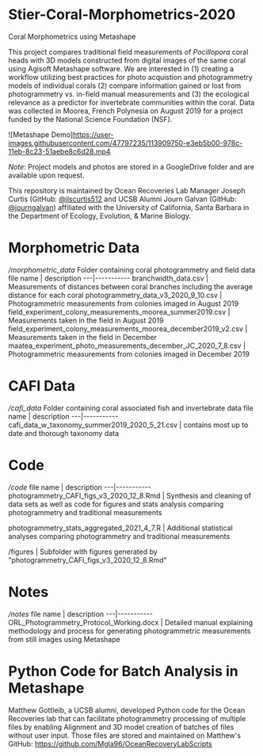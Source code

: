 # Stier-Coral-Morphometrics-2020
Coral Morphometrics using Metashape

This project compares traditional field measurements of *Pocillopora* coral heads with 3D models constructed from digital images of the same coral using Agisoft Metashape software. We are interested in (1) creating a workflow utilizing best practices for photo acquistion and photogrammetry models of individual corals (2) compare information gained or lost from photogrammetry vs. in-field manual measurements and (3) the ecological relevance as a predictor for invertebrate communities within the coral. Data was collected in Moorea, French Polynesia on August 2019 for a project funded by the National Science Foundation (NSF).

![Metashape Demo]https://user-images.githubusercontent.com/47797235/113909750-e3eb5b00-978c-11eb-8c23-51aebe8c6d28.mp4

*Note*: Project models and photos are stored in a GoogleDrive folder and are available upon request.

This repository is maintained by Ocean Recoveries Lab Manager Joseph Curtis (GitHub: [@jlscurtis512](https://github.com/jlscurtis512) and UCSB Alumni Journ Galvan (GitHub: [@journgalvan](https://github.com/journgalvan)) affiliated with the University of California, Santa Barbara in the Department of Ecology, Evolution, & Marine Biology.


# Morphometric Data
*/morphometric_data* Folder containing coral photogrammetry and field data
file name | description 
---|-----------
branchwidth_data.csv | Measurements of distances between coral branches including the average distance for each coral
photogrammetry_data_v3_2020_9_10.csv | Photogrammetric measurements from colonies imaged in August 2019
field_experiment_colony_measurements_moorea_summer2019.csv | Measurements taken in the field in August 2019
field_experiment_colony_measurements_moorea_december2019_v2.csv | Measurements taken in the field in December
maatea_experiment_photo_measurements_december_JC_2020_7_8.csv | Photogrammetric measurements from colonies imaged in December 2019

# CAFI Data
*/cafi_data* Folder containing coral associated fish and invertebrate data
file name | description 
---|-----------
cafi_data_w_taxonomy_summer2019_2020_5_21.csv | contains most up to date and thorough taxonomy data

# Code
*/code* 
file name | description 
---|-----------
photogrammetry_CAFI_figs_v3_2020_12_8.Rmd | Synthesis and cleaning of data sets as well as code for figures and stats analysis comparing photogrammetry and traditional measurements

photogrammetry_stats_aggregated_2021_4_7.R | Additional statistical analyses comparing photogrammetry and traditional measurements

/figures | Subfolder with figures generated by "photogrammetry_CAFI_figs_v3_2020_12_8.Rmd"

# Notes
*/notes* 
file name | description 
---|-----------
ORL_Photogrammetry_Protocol_Working.docx | Detailed manual explaining methodology and process for generating photogrammetric measurements from still images using Metashape

# Python Code for Batch Analysis in Metashape

Matthew Gottleib, a UCSB alumni, developed Python code for the Ocean Recoveries lab that can facilitate photogrammetry processing of multiple files by enabling Alignment and 3D model creation of batches of files without user input. Those files are stored and maintained on Matthew's GitHub: https://github.com/Mgla96/OceanRecoveryLabScripts
